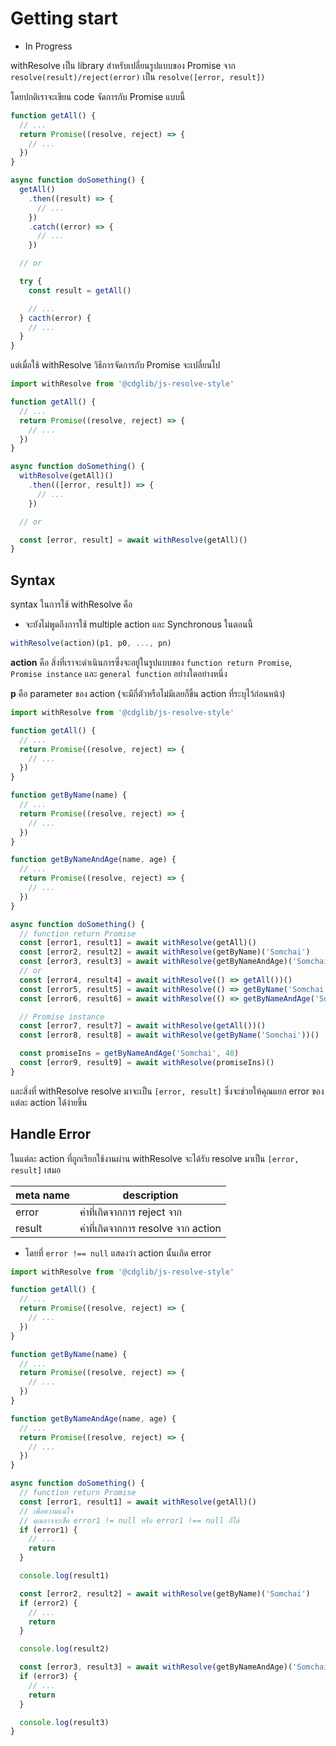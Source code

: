 # Getting start

* In Progress

withResolve เป็น library สำหรับเปลี่ยนรูปแบบของ Promise จาก `resolve(result)/reject(error)` เป็น `resolve([error, result])`

โดยปกติเราจะเขียน code จัดการกับ Promise แบบนี้

```javascript
function getAll() {
  // ...
  return Promise((resolve, reject) => {
    // ...
  })
}

async function doSomething() {
  getAll()
    .then((result) => {
      // ...
    })
    .catch((error) => {
      // ...
    })

  // or

  try {
    const result = getAll()

    // ...
  } cacth(error) {
    // ...
  }
}
```

แต่เมื่อใช้ withResolve วิธีการจัดการกับ Promise จะเปลี่ยนไป

```javascript
import withResolve from '@cdglib/js-resolve-style'

function getAll() {
  // ...
  return Promise((resolve, reject) => {
    // ...
  })
}

async function doSomething() {
  withResolve(getAll)()
    .then(([error, result]) => {
      // ...
    })

  // or

  const [error, result] = await withResolve(getAll)()
}
```

## Syntax

syntax ในการใช้ withResolve คือ

* จะยังไม่พูดถึงการใช้ multiple action และ Synchronous ในตอนนี้

```javascript
withResolve(action)(p1, p0, ..., pn)
```

<b>action</b> คือ สิ่งที่เราจะดำเนินการซึ่งจะอยู่ในรูปแบบของ `function return Promise`, `Promise instance` และ `general function` อย่างใดอย่างหนึ่ง

<b>p</b> คือ parameter ของ action (จะมีกี่ตัวหรือไม่มีเลยก็ขึ้น action ที่ระบุไว้ก่อนหน้า)

```javascript
import withResolve from '@cdglib/js-resolve-style'

function getAll() {
  // ...
  return Promise((resolve, reject) => {
    // ...
  })
}

function getByName(name) {
  // ...
  return Promise((resolve, reject) => {
    // ...
  })
}

function getByNameAndAge(name, age) {
  // ...
  return Promise((resolve, reject) => {
    // ...
  })
}

async function doSomething() {
  // function return Promise
  const [error1, result1] = await withResolve(getAll)()
  const [error2, result2] = await withResolve(getByName)('Somchai')
  const [error3, result3] = await withResolve(getByNameAndAge)('Somchai', 40)
  // or
  const [error4, result4] = await withResolve(() => getAll())()
  const [error5, result5] = await withResolve(() => getByName('Somchai'))()
  const [error6, result6] = await withResolve(() => getByNameAndAge('Somchai', 40))()

  // Promise instance
  const [error7, result7] = await withResolve(getAll())()
  const [error8, result8] = await withResolve(getByName('Somchai'))()

  const promiseIns = getByNameAndAge('Somchai', 40)
  const [error9, result9] = await withResolve(promiseIns)()
}
```

และสิ่งที่ withResolve resolve มาจะเป็น `[error, result]`
ซึ่งจะช่วยให้คุณแยก error ของแต่ละ action ได้ง่ายขึ้น

## Handle Error

ในแต่ละ action ที่ถูกเรียกใช้งานผ่าน withResolve จะได้รับ resolve มาเป็น `[error, result]` เสมอ

meta name | description
--------- | -----------
error | ค่าที่เกิดจากการ reject จาก
result | ค่าที่เกิดจากการ resolve จาก action

* โดยที่ `error !== null` แสดงว่า action นั้นเกิด error

```javascript
import withResolve from '@cdglib/js-resolve-style'

function getAll() {
  // ...
  return Promise((resolve, reject) => {
    // ...
  })
}

function getByName(name) {
  // ...
  return Promise((resolve, reject) => {
    // ...
  })
}

function getByNameAndAge(name, age) {
  // ...
  return Promise((resolve, reject) => {
    // ...
  })
}

async function doSomething() {
  // function return Promise
  const [error1, result1] = await withResolve(getAll)()
  // เพื่อความแน่ใจ
  // คุณอาจจะเช็ค error1 != null หรือ error1 !== null ก็ได้
  if (error1) {
    // ...
    return
  }

  console.log(result1)

  const [error2, result2] = await withResolve(getByName)('Somchai')
  if (error2) {
    // ...
    return
  }

  console.log(result2)

  const [error3, result3] = await withResolve(getByNameAndAge)('Somchai', 40)
  if (error3) {
    // ...
    return
  }

  console.log(result3)
}
```
